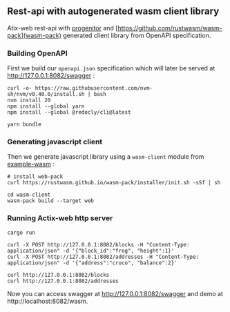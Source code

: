 ## Rest-api with autogenerated wasm client library

Atix-web rest-api with [progenitor](https://github.com/oxidecomputer/progenitor) and [https://github.com/rustwasm/wasm-pack](wasm-pack) generated client library from
OpenAPI specification.

### Building OpenAPI

First we build our `openapi.json` specification which will later be served at http://127.0.0.1:8082/swagger :

```
curl -o- https://raw.githubusercontent.com/nvm-sh/nvm/v0.40.0/install.sh | bash
nvm install 20
npm install --global yarn
npm install --global @redocly/cli@latest

yarn bundle
```

### Generating javascript client 

Then we generate javascript library using a `wasm-client` module from [example-wasm](https://github.com/oxidecomputer/progenitor/tree/main/example-wasm) :

```
# install web-pack
curl https://rustwasm.github.io/wasm-pack/installer/init.sh -sSf | sh

cd wasm-client
wasm-pack build --target web
```

### Running Actix-web http server

```
cargo run
```

```
curl -X POST http://127.0.0.1:8082/blocks -H "Content-Type: application/json" -d '{"block_id":"frog", "height":1}'
curl -X POST http://127.0.0.1:8082/addresses -H "Content-Type: application/json" -d '{"address":"croco", "balance":2}'
```

```
curl http://127.0.0.1:8082/blocks
curl http://127.0.0.1:8082/addresses
```

Now you can access swagger at http://127.0.0.1:8082/swagger and demo at http://localhost:8082/wasm.